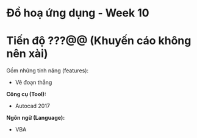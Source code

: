 # Đồ hoạ ứng dụng - Week 10
# Tiến độ ???@@ (Khuyến cáo không nên xài)

Gồm những tính năng (features): <br>
* Vẽ đoạn thẳng
 
**Công cụ (Tool):**<br>
* Autocad 2017

**Ngôn ngữ (Language):**<br>
* VBA

